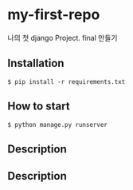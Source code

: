 # my-first-repo

나의 첫 django Project. final 만들기

## Installation

```shell
$ pip install -r requirements.txt
```
## How to start

```shell
$ python manage.py runserver
```
## Description


<h2>Description</h2>

